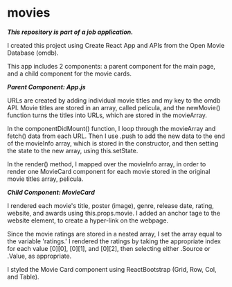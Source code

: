 # movies

***This repository is part of a job application.***

I created this project using Create React App and APIs from the Open Movie Database (omdb).

This app includes 2 components: a parent component for the main page, and a child component for the movie cards.

***Parent Component: App.js***

URLs are created by adding individual movie titles and my key to the omdb API. Movie titles are stored in an array, called pelicula, and the newMovie() function turns the titles into URLs, which are stored in the movieArray. 

In the componentDidMount() function, I loop through the movieArray and fetch() data from each URL. Then I use .push to add the new data to the end of the movieInfo array, which is stored in the constructor, and then setting the state to the new array, using this.setState.

In the render() method, I mapped over the movieInfo array, in order to render one MovieCard component for each movie stored in the original movie titles array, pelicula.

***Child Component: MovieCard***

I rendered each movie's title, poster (image), genre, release date, rating, website, and awards using this.props.movie. I added an anchor tage to the website element, to create a hyper-link on the webpage.

Since the movie ratings are stored in a nested array, I set the array equal to the variable 'ratings.' I rendered the ratings by taking the appropriate index for each value [0][0], [0][1], and [0][2], then selecting either .Source or .Value, as appropriate.

I styled the Movie Card component using ReactBootstrap (Grid, Row, Col, and Table).


